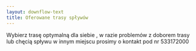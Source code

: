 ```yaml
---
layout: downflow-text
title: Oferowane trasy spływów
---
```

Wybierz trasę optymalną dla siebie , w razie problemów z doborem trasy lub
chęcią spływu w innym miejscu prosimy o kontakt pod nr 533172000